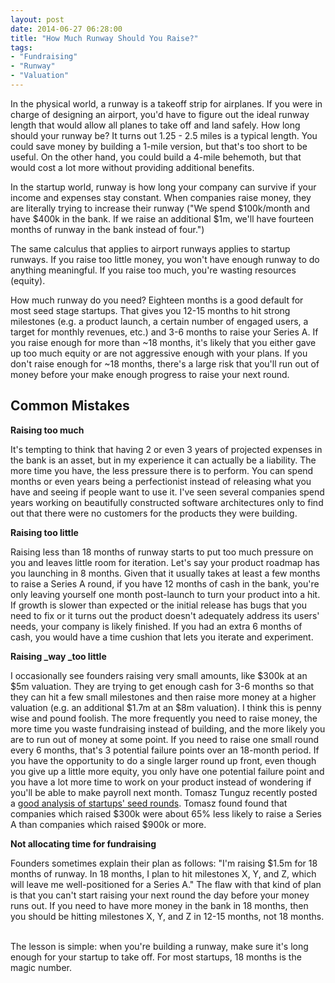 ```yaml
---
layout: post
date: 2014-06-27 06:28:00
title: "How Much Runway Should You Raise?"
tags:
- "Fundraising"
- "Runway"
- "Valuation"
---
```


In the physical world, a runway is a takeoff strip for airplanes. If you were in charge of designing an airport, you'd have to figure out the ideal runway length that would allow all planes to take off and land safely. How long should your runway be? It turns out 1.25 - 2.5 miles is a typical length. You could save money by building a 1-mile version, but that's too short to be useful. On the other hand, you could build a 4-mile behemoth, but that would cost a lot more without providing additional benefits.  

In the startup world, runway is how long your company can survive if your income and expenses stay constant. When companies raise money, they are literally trying to increase their runway ("We spend $100k/month and have $400k in the bank. If we raise an additional $1m, we'll have fourteen months of runway in the bank instead of four.")

The same calculus that applies to airport runways applies to startup runways. If you raise too little money, you won't have enough runway to do anything meaningful. If you raise too much, you're wasting resources (equity).

How much runway do you need? Eighteen months is a good default for most seed stage startups. That gives you 12-15 months to hit strong milestones (e.g. a product launch, a certain number of engaged users, a target for monthly revenues, etc.) and 3-6 months to raise your Series A. If you raise enough for more than ~18 months, it's likely that you either gave up too much equity or are not aggressive enough with your plans. If you don't raise enough for ~18 months, there's a large risk that you'll run out of money before your make enough progress to raise your next round.

## Common Mistakes

**Raising too much**  

It's tempting to think that having 2 or even 3 years of projected expenses in the bank is an asset, but in my experience it can actually be a liability. The more time you have, the less pressure there is to perform. You can spend months or even years being a perfectionist instead of releasing what you have and seeing if people want to use it. I've seen several companies spend years working on beautifully constructed software architectures only to find out that there were no customers for the products they were building.

**Raising too little**

Raising less than 18 months of runway starts to put too much pressure on you and leaves little room for iteration. Let's say your product roadmap has you launching in 8 months. Given that it usually takes at least a few months to raise a Series A round, if you have 12 months of cash in the bank, you're only leaving yourself one month post-launch to turn your product into a hit. If growth is slower than expected or the initial release has bugs that you need to fix or it turns out the product doesn't adequately address its users' needs, your company is likely finished. If you had an extra 6 months of cash, you would have a time cushion that lets you iterate and experiment.

**Raising _way _too little**

I occasionally see founders raising very small amounts, like $300k at an $5m valuation. They are trying to get enough cash for 3-6 months so that they can hit a few small milestones and then raise more money at a higher valuation (e.g. an additional $1.7m at an $8m valuation). I think this is penny wise and pound foolish. The more frequently you need to raise money, the more time you waste fundraising instead of building, and the more likely you are to run out of money at some point. If you need to raise one small round every 6 months, that's 3 potential failure points over an 18-month period. If you have the opportunity to do a single larger round up front, even though you give up a little more equity, you only have one potential failure point and you have a lot more time to work on your product instead of wondering if you'll be able to make payroll next month. Tomasz Tunguz recently posted a <a href="http://tomtunguz.com/seed-followon-rates/" target="_blank">good analysis of startups' seed rounds</a>. Tomasz found found that companies which raised $300k were about 65% less likely to raise a Series A than companies which raised $900k or more.

**Not allocating time for fundraising**

Founders sometimes explain their plan as follows: "I'm raising $1.5m for 18 months of runway. In 18 months, I plan to hit milestones X, Y, and Z, which will leave me well-positioned for a Series A." The flaw with that kind of plan is that you can't start raising your next round the day before your money runs out. If you need to have more money in the bank in 18 months, then you should be hitting milestones X, Y, and Z in 12-15 months, not 18 months.  

<br>
The lesson is simple: when you're building a runway, make sure it's long enough for your startup to take off. For most startups, 18 months is the magic number.